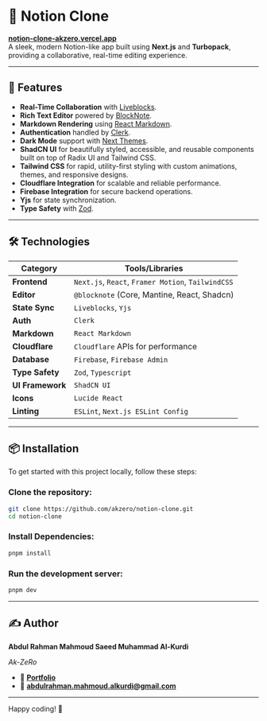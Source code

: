 # 📝 Notion Clone

**[notion-clone-akzero.vercel.app](https://notion-clone-akzero.vercel.app)**  
A sleek, modern Notion-like app built using **Next.js** and **Turbopack**, providing a collaborative, real-time editing experience.  

---

## 🚀 Features

- **Real-Time Collaboration** with [Liveblocks](https://liveblocks.io).  
- **Rich Text Editor** powered by [BlockNote](https://blocknote.dev).  
- **Markdown Rendering** using [React Markdown](https://github.com/remarkjs/react-markdown).  
- **Authentication** handled by [Clerk](https://clerk.dev).  
- **Dark Mode** support with [Next Themes](https://github.com/pacocoursey/next-themes).  
- **ShadCN UI** for beautifully styled, accessible, and reusable components built on top of Radix UI and Tailwind CSS.  
- **Tailwind CSS** for rapid, utility-first styling with custom animations, themes, and responsive designs.  
- **Cloudflare Integration** for scalable and reliable performance.  
- **Firebase Integration** for secure backend operations.  
- **Yjs** for state synchronization.  
- **Type Safety** with [Zod](https://github.com/colinhacks/zod).  

---

## 🛠️ Technologies

| **Category**      | **Tools/Libraries**                                    |
|-------------------|-------------------------------------------------------|
| **Frontend**      | `Next.js`, `React`, `Framer Motion`, `TailwindCSS`    |
| **Editor**        | `@blocknote` (Core, Mantine, React, Shadcn)           |
| **State Sync**    | `Liveblocks`, `Yjs`                                   |
| **Auth**          | `Clerk`                                               |
| **Markdown**      | `React Markdown`                                      |
| **Cloudflare**    | `Cloudflare` APIs for performance                     |
| **Database**      | `Firebase`, `Firebase Admin`                          |
| **Type Safety**   | `Zod`, `Typescript`                                   |
| **UI Framework**  | `ShadCN UI`                                           |
| **Icons**         | `Lucide React`                                        |
| **Linting**       | `ESLint`, `Next.js ESLint Config`                     |

---

## 📦 Installation

To get started with this project locally, follow these steps:

### Clone the repository:
```bash
git clone https://github.com/akzero/notion-clone.git
cd notion-clone
```

### Install Dependencies:
```bash
pnpm install
```

### Run the development server:
```bash
pnpm dev
```

---

## ✍️ Author

**Abdul Rahman Mahmoud Saeed Muhammad Al-Kurdi**

*_*Ak-ZeRo*_*

- 💼 **[Portfolio](https://ak-zero.vercel.app)**  
- 📧 **[abdulrahman.mahmoud.alkurdi@gmail.com	](mailto:abdulrahman.mahmoud.alkurdi@gmail.com	)**  

---

Happy coding! 🚀  
